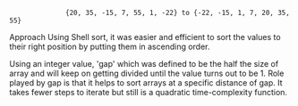                   {20, 35, -15, 7, 55, 1, -22} to {-22, -15, 1, 7, 20, 35, 55}
Approach
Using Shell sort, it was easier and efficient to sort the values to their right position by putting them in ascending order.

Using an integer value, 'gap' which was defined to be the half the size of array and will keep on getting divided until the value turns out to be 1. 
Role played by gap is that it helps to sort arrays at a specific distance of gap. 
It takes fewer steps to iterate but still is a quadratic time-complexity function. 
